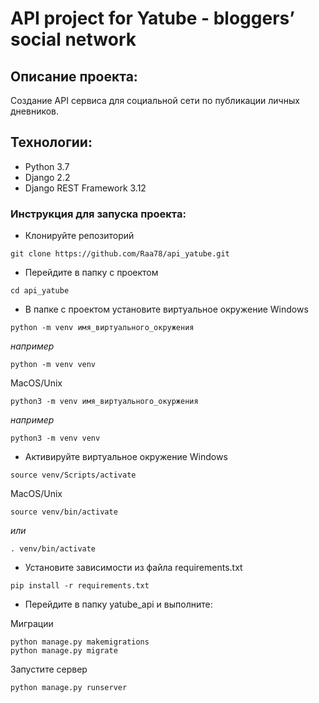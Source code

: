 # API project for Yatube - bloggers’ social network

## Описание проекта:
Создание API сервиса для социальной сети по публикации личных дневников.

## Технологии:
* Python 3.7
* Django 2.2
* Django REST Framework 3.12

### Инструкция для запуска проекта:
- Клонируйте репозиторий
```
git clone https://github.com/Raa78/api_yatube.git
```
- Перейдите в папку с проектом
```
cd api_yatube
```
- В папке с проектом установите виртуальное окружение
Windows
```
python -m venv имя_виртуального_окружения
```
_например_
```
python -m venv venv
```

MacOS/Unix
```
python3 -m venv имя_виртуального_окуржения
```
_например_
```
python3 -m venv venv
```
- Активируйте виртуальное окружение
Windows
```
source venv/Scripts/activate
```

MacOS/Unix
```
source venv/bin/activate
```
_или_
```
. venv/bin/activate
```
- Установите зависимости из файла requirements.txt
```
pip install -r requirements.txt
``` 
- Перейдите в папку yatube_api и выполните:

Миграции
```
python manage.py makemigrations
python manage.py migrate
```
Запустите сервер
```
python manage.py runserver
```

